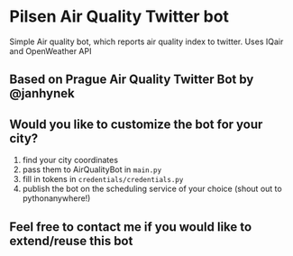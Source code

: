 # Pilsen Air Quality Twitter bot
Simple Air quality bot, which reports air quality index to twitter.
Uses IQair and OpenWeather API

## Based on Prague Air Quality Twitter Bot by @janhynek


## Would you like to customize the bot for your city?

1) find your city coordinates
2) pass them to AirQualityBot in `main.py`
3) fill in tokens in `credentials/credentials.py`
4) publish the bot on the scheduling service of your choice (shout out to pythonanywhere!)


## Feel free to contact me if you would like to extend/reuse this bot
